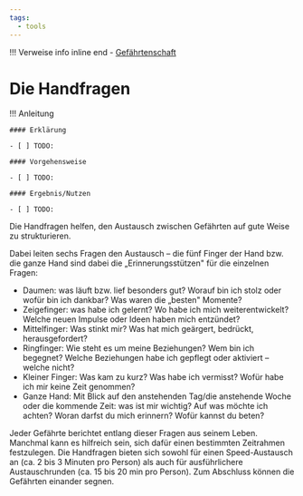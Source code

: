 ```yaml
---
tags:
  - tools
---
```


!!! Verweise info inline end
    - [Gefährtenschaft](../themen/gefaehrtenschaft.md)


# Die Handfragen

!!! Anleitung

    #### Erklärung

    - [ ] TODO:

    #### Vorgehensweise

    - [ ] TODO:

    #### Ergebnis/Nutzen

    - [ ] TODO:


Die Handfragen helfen, den Austausch zwischen Gefährten auf gute Weise zu strukturieren.

Dabei leiten sechs Fragen den Austausch – die fünf Finger der Hand bzw. die ganze Hand sind dabei die „Erinnerungsstützen" für die einzelnen Fragen:

- Daumen: was läuft bzw. lief besonders gut? Worauf bin ich stolz oder wofür bin ich dankbar? Was waren die „besten" Momente?
- Zeigefinger: was habe ich gelernt? Wo habe ich mich weiterentwickelt? Welche neuen Impulse oder Ideen haben mich entzündet?
- Mittelfinger: Was stinkt mir? Was hat mich geärgert, bedrückt, herausgefordert?
- Ringfinger: Wie steht es um meine Beziehungen? Wem bin ich begegnet? Welche Beziehungen habe ich gepflegt oder aktiviert – welche nicht?
- Kleiner Finger: Was kam zu kurz? Was habe ich vermisst? Wofür habe ich mir keine Zeit genommen?
- Ganze Hand: Mit Blick auf den anstehenden Tag/die anstehende Woche oder die kommende Zeit: was ist mir wichtig? Auf was möchte ich achten? Woran darfst du mich erinnern? Wofür kannst du beten?

Jeder Gefährte berichtet entlang dieser Fragen aus seinem Leben. Manchmal kann es hilfreich sein, sich dafür einen bestimmten Zeitrahmen festzulegen. Die Handfragen bieten sich sowohl für einen Speed-Austausch an (ca. 2 bis 3 Minuten pro Person) als auch für ausführlichere Austauschrunden (ca. 15 bis 20 min pro Person). Zum Abschluss können die Gefährten einander segnen.

